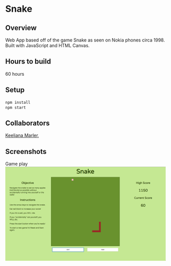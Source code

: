 # Snake
## Overview

Web App based off of the game
Snake as seen on Nokia phones circa 1998. Built
with JavaScript and HTML Canvas.

## Hours to build
60 hours

## Setup
```
npm install
npm start
```

## Collaborators
[Keeliana Marler](https://github.com/kmarler2/),

## Screenshots
Game play
![HomePage](./images/snake.png "Game play")
